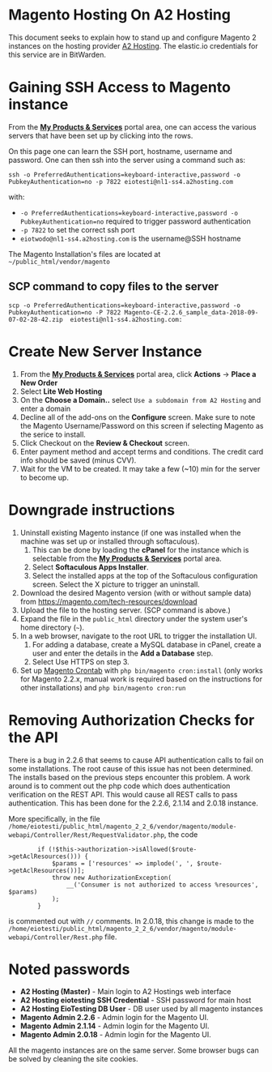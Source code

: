 # Magento Hosting On A2 Hosting

This document seeks to explain how to stand up and configure Magento 2 instances on the hosting provider [A2 Hosting](https://a2hosting.com).  The elastic.io credentials for this service are in BitWarden.

# Gaining SSH Access to Magento instance
From the [**My Products & Services**](https://my.a2hosting.com/clientarea.php?action=products) portal area, one can access the various servers that have been set up by clicking into the rows.

On this page one can learn the SSH port, hostname, username and password.  One can then ssh into the server using a command such as:

`ssh -o PreferredAuthentications=keyboard-interactive,password -o PubkeyAuthentication=no -p 7822 eiotesti@nl1-ss4.a2hosting.com`

with:
* `-o PreferredAuthentications=keyboard-interactive,password -o PubkeyAuthentication=no` required to trigger password authentication
* `-p 7822` to set the correct ssh port
* `eiotwodo@nl1-ss4.a2hosting.com` is the username@SSH hostname

The Magento Installation's files are located at `~/public_html/vendor/magento`

## SCP command to copy files to the server
`scp -o PreferredAuthentications=keyboard-interactive,password -o PubkeyAuthentication=no -P 7822 Magento-CE-2.2.6_sample_data-2018-09-07-02-28-42.zip  eiotesti@nl1-ss4.a2hosting.com:`

# Create New Server Instance
1. From the [**My Products & Services**](https://my.a2hosting.com/clientarea.php?action=products) portal area, click **Actions** -> **Place a New Order**
2. Select **Lite Web Hosting**
3. On the **Choose a Domain..** select `Use a subdomain from A2 Hosting` and enter a domain
4. Decline all of the add-ons on the **Configure** screen.  Make sure to note the Magento Username/Password on this screen if selecting Magento as the serice to install.
5. Click Checkout on the **Review & Checkout** screen.
6. Enter payment method and accept terms and conditions.  The credit card info should be saved (minus CVV).
7. Wait for the VM to be created.  It may take a few (~10) min for the server to become up.

# Downgrade instructions
1. Uninstall existing Magento instance (if one was installed when the machine was set up or installed through softaculous).  
   1. This can be done by loading the **cPanel** for the instance which is selectable from the [**My Products & Services**](https://my.a2hosting.com/clientarea.php?action=products) portal area.
   2. Select **Softaculous Apps Installer**.
   3. Select the installed apps at the top of the Softaculous configuration screen.  Select the X picture to trigger an uninstall.
2. Download the desired Magento version (with or without sample data) from https://magento.com/tech-resources/download
3. Upload the file to the hosting server. (SCP command is above.)
4. Expand the file in the `public_html` directory under the system user's home directory (`~`).
5. In a web browser, navigate to the root URL to trigger the installation UI.
   1. For adding a database, create a MySQL database in cPanel, create a user and enter the details in the **Add a Database** step.
   2. Select Use HTTPS on step 3.
6. Set up [Magento Crontab](https://devdocs.magento.com/guides/v2.2/config-guide/cli/config-cli-subcommands-cron.html#create-or-remove-the-magento-crontab) with `php bin/magento cron:install` (only works for Magento 2.2.x, manual work is required based on the instructions for other installations) and `php bin/magento cron:run`

# Removing Authorization Checks for the API
There is a bug in 2.2.6 that seems to cause API authentication calls to fail on some installations.  The root cause of this issue  has not been determined.  The installs based on the previous steps encounter this problem.  A work around is to comment out the php code which does authentication verification on the REST API.  This would cause all REST calls to pass authentication.  This has been done for the 2.2.6, 2.1.14 and 2.0.18 instance.

More specifically, in the file `/home/eiotesti/public_html/magento_2_2_6/vendor/magento/module-webapi/Controller/Rest/RequestValidator.php`, the code 

```
        if (!$this->authorization->isAllowed($route->getAclResources())) {
            $params = ['resources' => implode(', ', $route->getAclResources())];
            throw new AuthorizationException(
                __('Consumer is not authorized to access %resources', $params)
            );
        }
```
is commented out with `//` comments.  In 2.0.18, this change is made to the `/home/eiotesti/public_html/magento_2_2_6/vendor/magento/module-webapi/Controller/Rest.php` file.

# Noted passwords
* **A2 Hosting (Master)** - Main login to A2 Hostings web interface
* **A2 Hosting eiotesting SSH Credential** - SSH password for main host
* **A2 Hosting EioTesting DB User** - DB user used by all magento instances
* **Magento Admin 2.2.6** - Admin login for the Magento UI.
* **Magento Admin 2.1.14** - Admin login for the Magento UI.
* **Magento Admin 2.0.18** - Admin login for the Magento UI.

All the magento instances are on the same server.  Some browser bugs can be solved by cleaning the site cookies.
